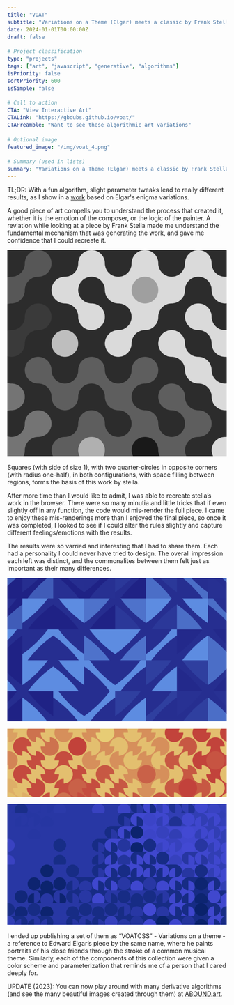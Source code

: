 ```yaml
---
title: "VOAT"
subtitle: "Variations on a Theme (Elgar) meets a classic by Frank Stella"
date: 2024-01-01T00:00:00Z
draft: false

# Project classification
type: "projects"
tags: ["art", "javascript", "generative", "algorithms"]
isPriority: false
sortPriority: 600
isSimple: false

# Call to action
CTA: "View Interactive Art"
CTALink: "https://gbdubs.github.io/voat/"
CTAPreamble: "Want to see these algorithmic art variations"

# Optional image
featured_image: "/img/voat_4.png"

# Summary (used in lists)
summary: "Variations on a Theme (Elgar) meets a classic by Frank Stella"
---
```


TL;DR: With a fun algorithm, slight parameter tweaks lead to really different results, as I show in a [work](https://gbdubs.github.io/voat/) based on Elgar's enigma variations.

A good piece of art compells you to understand the process that created it, whether it is the emotion of the composer, or the logic of the painter. A revlation while looking at a piece by Frank Stella made me understand the fundamental mechanism that was generating the work, and gave me confidence that I could recreate it.

![An output of the VOAT program](/img/voat_1.png)

Squares (with side of size 1), with two quarter-circles in opposite corners (with radius one-half), in both configurations, with space filling between regions, forms the basis of this work by stella.

After more time than I would like to admit, I was able to recreate stella’s work in the browser.  There were so many minutia and little tricks that if even slightly off in any function, the code would mis-render the full piece.  I came to enjoy these mis-renderings more than I enjoyed the final piece, so once it was completed, I looked to see if I could alter the rules slightly and capture different feelings/emotions with the results.

The results were so varried and interesting that I had to share them.  Each had a personality I could never have tried to design.  The overall impression each left was distinct, and the commonalites between them felt just as important as their many differences. 

![An output of the VOAT program](/img/voat_2.png)

![An output of the VOAT program](/img/voat_3.png)

![An output of the VOAT program](/img/voat_4.png)

I ended up publishing a set of them as “VOATCSS” - Variations on a theme - a reference to Edward Elgar’s piece by the same name, where he paints portraits of his close friends through the stroke of a common musical theme. Similarly, each of the components of this collection were given a color scheme and parameterization that reminds me of a person that I cared deeply for.

UPDATE (2023): You can now play around with many derivative algorithms (and see the many beautiful images created through them) at [ABOUND.art](https://abound.art).
